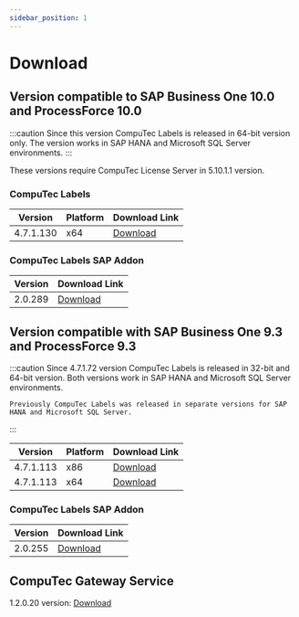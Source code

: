 ```yaml
---
sidebar_position: 1
---
```


# Download

## Version compatible to SAP Business One 10.0 and ProcessForce 10.0

:::caution
    Since this version CompuTec Labels is released in 64-bit version only. The version works in SAP HANA and Microsoft SQL Server environments.
:::

These versions require CompuTec License Server in 5.10.1.1 version.

### CompuTec Labels

|Version|Platform|Download Link|
|---|---|---|
|4.7.1.130|x64|[Download](https://download.computec.one/software/labels/releases/CompuTec_Labels_4.7.1.130_x64.msi)|

### CompuTec Labels SAP Addon

|Version|Download Link|
|---|---|
|2.0.289|[Download](https://download.computec.one/software/labels/extension/releases/CompuTec_Labels_2.10.289.zip)|

## Version compatible with SAP Business One 9.3 and ProcessForce 9.3

:::caution
    Since 4.7.1.72 version CompuTec Labels is released in 32-bit and 64-bit version. Both versions work in SAP HANA and Microsoft SQL Server environments.

    Previously CompuTec Labels was released in separate versions for SAP HANA and Microsoft SQL Server.
:::

|Version|Platform|Download Link|
|---|---|---|
|4.7.1.113|x86|[Download](https://download.computec.one/software/labels/releases/CompuTec_Labels_4.7.1.113_x86.msi)|
|4.7.1.113|x64|[Download](https://download.computec.one/software/labels/releases/CompuTec_Labels_4.7.1.113_x64.msi)|

### CompuTec Labels SAP Addon

|Version|Download Link|
|---|---|
|2.0.255|[Download](https://download.computec.one/software/labels/extension/releases/CompuTec_Labels_2.10.255.zip)|

## CompuTec Gateway Service

1.2.0.20 version: [Download](https://download.computec.one/software/gateway/releases/CompuTec_Gateway_1.2.0.20.msi)

